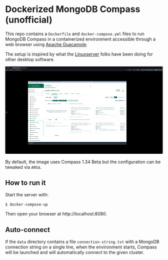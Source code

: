 # Dockerized MongoDB Compass (unofficial)

This repo contains a `Dockerfile` and `docker-compose.yml` files to run MongoDB Compass
in a containerized environment accessible through a web browser using [Apache Guacamole](https://guacamole.apache.org/).

The setup is inspired by what the [Linuxserver](https://github.com/linuxserver) folks have been doing for other desktop software.

![compass running in Docker](resources/screenshot.png)

By default, the image uses Compass 1.34 Beta but the configuration can be tweaked via `ARG`s.

## How to run it

Start the server with:

```
$ docker-compose-up
```

Then open your browser at http://localhost:8080.

## Auto-connect

If the `data` directory contains a file `connection-string.txt` with a MongoDB connection string on a single line, when the environment starts,
Compass will be launched and will automatically connect to the given cluster.